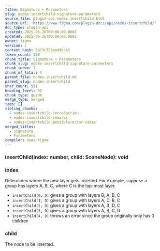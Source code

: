 ```yaml
---
title: Signature + Parameters
slug: nodes-insertchild-signature-parameters
source_file: plugin-api-nodes-insertchild.html
source_url: 'https://www.figma.com/plugin-docs/api/nodes-insertchild/'
doc_type: plugin-api
created: 2025-06-26T00:00:00.000Z
updated: 2025-06-26T00:00:00.000Z
owner: figma
version: 1
content_hash: 5a73c753aed9baa5
token_count: 158
chunk_title: Signature + Parameters
chunk_slug: nodes-insertchild-signature-parameters
chunk_index: 1
chunk_of_total: 4
parent_file: nodes-insertchild.md
parent_slug: nodes-insertchild
char_count: 551
heading_level: h2
chunk_type: guide
merge_type: merged
tags: []
sibling_chunks:
  - nodes-insertchild-introduction
  - nodes-insertchild-remarks
  - nodes-insertchild-possible-error-cases
merged_titles:
  - Signature
  - Parameters
compiler: noos-figma
---
```


### insertChild(index: number, child: SceneNode): void

### index

Determines where the new layer gets inserted. For example, suppose a group has layers A, B, C, where C is the top-most layer.

- `insertChild(0, D)` gives a group with layers D, A, B, C
- `insertChild(1, D)` gives a group with layers A, D, B, C
- `insertChild(2, D)` gives a group with layers A, B, D, C
- `insertChild(3, D)` gives a group with layers A, B, C, D
- `insertChild(4, D)` throws an error since the group originally only has 3 children

### child

The node to be inserted.

